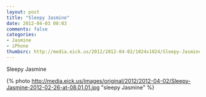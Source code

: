 ```yaml
---
layout: post
title: "Sleepy Jasmine"
date: 2012-04-03 08:03
comments: false
categories: 
- Jasmine
- iPhone
thumbsrc: http://media.eick.us/2012/2012-04-02/1024x1024/Sleepy-Jasmine-2012-02-26-at-08.01.01.jpg
---
```

Sleepy Jasmine



{% photo http://media.eick.us/images/original/2012/2012-04-02/Sleepy-Jasmine-2012-02-26-at-08.01.01.jpg "sleepy Jasmine" %}

